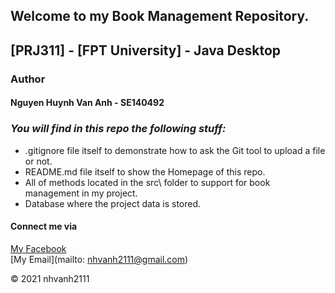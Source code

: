 ## Welcome to my Book Management Repository.

## [PRJ311] - [FPT University] - Java Desktop

### Author

#### Nguyen Huynh Van Anh - SE140492

### *_You will find in this repo the following stuff:_*

* .gitignore file itself to demonstrate how to ask the Git tool to upload a file or not.
* README.md file itself to show the Homepage of this repo.
* All of methods located in the src\ folder to support for book management in my project.
* Database where the project data is stored.

#### Connect me via
[My Facebook](https://www.facebook.com/profile.php?id=100006399702131)  
[My Email](mailto: nhvanh2111@gmail.com)

© 2021 nhvanh2111
